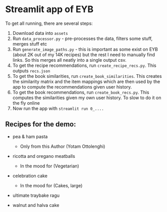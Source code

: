 # Streamlit app of EYB
To get all running, there are several steps: 
1. Download data into `assets`
2. Run `data_processor.py` - pre-processes the data, filters some stuff, merges stuff etc
3. Run `generate_image_paths.py` - this is important as some exist on EYB (about 2K out of my 14K recipes) but the rest I need to manually find links.
   So this merges all neatly into a single output csv.
4. To get the recipe recommendations, run `create_recipe_recs.py`. This outputs `recs.json`
5. To get the book similarities, run `create_book_similarities`. This creates the similarity matrix and the item mappings which are then used by the
   app to compute the recommendations given user history. 
6. To get the book recommendations, run `create_book_recs.py`. This 
   computes the similarities given my own user history. To slow to do it on 
   the fly online
7. Now run the app with `streamlit run 0_....`  


## Recipes for the demo: 
* pea & ham pasta 
  * Only from this Author (Yotam Ottolenghi)
* ricotta and oregano meatballs 
  * In the mood for (Vegetarian)
* celebration cake
  * In the mood for (Cakes, large)
  
* ultimate traybake ragu
* walnut and halva cake
